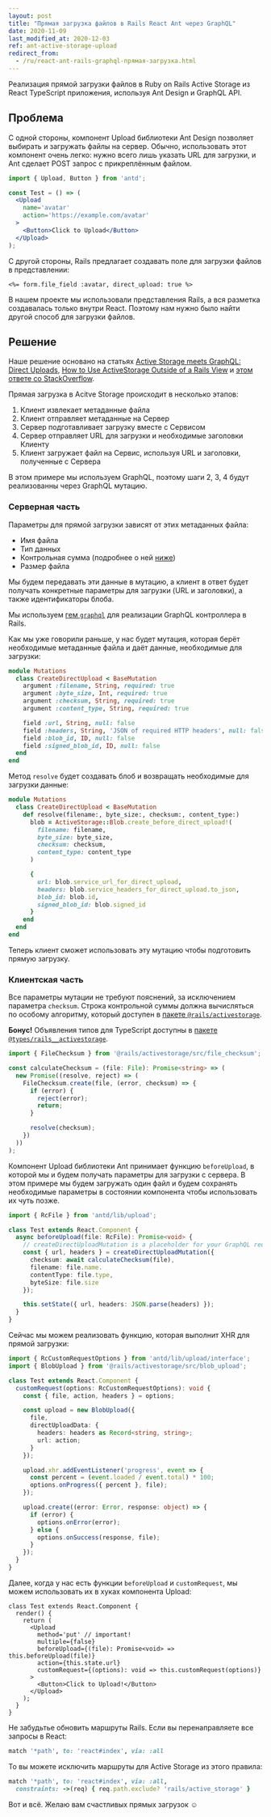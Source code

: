 ```yaml
---
layout: post
title: "Прямая загрузка файлов в Rails React Ant через GraphQL"
date: 2020-11-09
last_modified_at: 2020-12-03
ref: ant-active-storage-upload
redirect_from:
  - /ru/react-ant-rails-graphql-прямая-загрузка.html
---
```

Реализация прямой загрузки
файлов в Ruby on Rails Active Storage из React TypeScript приложения,
используя Ant Design и GraphQL API.

## Проблема
С одной стороны, компонент Upload библиотеки Ant Design позволяет выбирать и загружать файлы
на сервер. Обычно, использовать этот компонент очень легко: нужно всего лишь
указать URL для загрузки, и Ant сделает POST запрос с прикреплённым файлом.

```jsx
import { Upload, Button } from 'antd';

const Test = () => (
  <Upload
    name='avatar'
    action='https://example.com/avatar'
  >
    <Button>Click to Upload</Button>
  </Upload>
);
```

С другой стороны, Rails предлагает создавать поле для загрузки файлов в представлении:
```erb
<%= form.file_field :avatar, direct_upload: true %>
```

В нашем проекте мы использовали представления Rails, а вся разметка создавалась
только внутри React. Поэтому нам нужно было найти другой способ для загрузки файлов.

## Решение
Наше решение основано на статьях
[Active Storage meets GraphQL: Direct Uploads](https://evilmartians.com/chronicles/active-storage-meets-graphql-direct-uploads),
[How to Use ActiveStorage Outside of a Rails View](https://cameronbothner.com/activestorage-beyond-rails-views/)
и [этом ответе со StackOverflow](https://cameronbothner.com/activestorage-beyond-rails-views/).

Прямая загрузка в Acitve Storage происходит в несколько этапов:
1. Клиент извлекает метаданные файла
2. Клиент отправляет метаданные на Сервер
3. Сервер подготавливает загрузку вместе с Сервисом
4. Сервер отправляет URL для загрузки и необходимые заголовки Клиенту
5. Клиент загружает файл на Сервис, используя URL и заголовки, полученные с Сервера

В этом примере мы используем GraphQL, поэтому шаги 2, 3, 4 будут реализованны
через GraphQL мутацию.

### Серверная часть

Параметры для прямой загрузки зависят от этих метаданных файла:
* Имя файла
* Тип данных
* Контрольная сумма (подробнее о ней [ниже](#клиентская-часть))
* Размер файла

Мы будем передавать эти данные в мутацию, а клиент в ответ будет получать
конкретные параметры для загрузки (URL и заголовки), а также идентификаторы
блоба.

Мы используем [гем `graphql`](https://graphql-ruby.org) для реализации GraphQL
контроллера в Rails.

Как мы уже говорили раньше, у нас будет мутация, которая берёт необходимые
метаданные файла и даёт данные, необходимые для загрузки:
```ruby
module Mutations
  class CreateDirectUpload < BaseMutation
    argument :filename, String, required: true
    argument :byte_size, Int, required: true
    argument :checksum, String, required: true
    argument :content_type, String, required: true

    field :url, String, null: false
    field :headers, String, 'JSON of required HTTP headers', null: false
    field :blob_id, ID, null: false
    field :signed_blob_id, ID, null: false
  end
end
```

Метод `resolve` будет создавать блоб и возвращать необходимые для загрузки данные:
```ruby
module Mutations
  class CreateDirectUpload < BaseMutation
    def resolve(filename:, byte_size:, checksum:, content_type:)
      blob = ActiveStorage::Blob.create_before_direct_upload!(
        filename: filename,
        byte_size: byte_size,
        checksum: checksum,
        content_type: content_type
      )

      {
        url: blob.service_url_for_direct_upload,
        headers: blob.service_headers_for_direct_upload.to_json,
        blob_id: blob.id,
        signed_blob_id: blob.signed_id
      }
    end
  end
end
```

Теперь клиент сможет использовать эту мутацию чтобы подготовить прямую загрузку.

### Клиентская часть
Все параметры мутации не требуют пояснений, за исключением параметра `checksum`.
Строка контрольной суммы должна вычисляться по особому алгоритму, который
доступен в [пакете `@rails/activestorage`](https://www.npmjs.com/package/@rails/activestorage).

**Бонус!** Объявления типов для TypeScript доступны в
[пакете `@types/rails__activestorage`](https://www.npmjs.com/package/@types/rails__activestorage).

```ts
import { FileChecksum } from '@rails/activestorage/src/file_checksum';

const calculateChecksum = (file: File): Promise<string> => (
  new Promise((resolve, reject) => (
    FileChecksum.create(file, (error, checksum) => {
      if (error) {
        reject(error);
        return;
      }

      resolve(checksum);
    })
  ))
);
```

Компонент Upload библиотеки Ant принимает функцию `beforeUpload`, в которой
мы и будем получать параметры для загрузки с сервера. В этом примере мы
будем загружать один файл и будем сохранять необходимые параметры в состоянии
компонента чтобы использовать их чуть позже.
```ts
import { RcFile } from 'antd/lib/upload';

class Test extends React.Component {
  async beforeUpload(file: RcFile): Promise<void> {
    // createDirectUploadMutation is a placeholder for your GraphQL request method
    const { url, headers } = createDirectUploadMutation({
      checksum: await calculateChecksum(file),
      filename: file.name.
      contentType: file.type,
      byteSize: file.size
    });

    this.setState({ url, headers: JSON.parse(headers) });
  }
}
```

Сейчас мы можем реализовать функцию, которая выполнит XHR для прямой загрузки:
```ts
import { RcCustomRequestOptions } from 'antd/lib/upload/interface';
import { BlobUpload } from '@rails/activestorage/src/blob_upload';

class Test extends React.Component {
  customRequest(options: RcCustomRequestOptions): void {
    const { file, action, headers } = options;

    const upload = new BlobUpload({
      file,
      directUploadData: {
        headers: headers as Record<string, string>;
        url: action;
      }
    });

    upload.xhr.addEventListener('progress', event => {
      const percent = (event.loaded / event.total) * 100;
      options.onProgress({ percent }, file);
    });

    upload.create((error: Error, response: object) => {
      if (error) {
        options.onError(error);
      } else {
        options.onSuccess(response, file);
      }
    });
  }
}
```

Далее, когда у нас есть функции `beforeUpload` и `customRequest`, мы
можем использовать их в хуках компонента Upload:
```tsx
class Test extends React.Component {
  render() {
    return (
      <Upload
        method='put' // important!
        multiple={false}
        beforeUpload={(file): Promise<void> => this.beforeUpload(file)}
        action={this.state.url}
        customRequest={(options): void => this.customRequest(options)}
      >
        <Button>Click to Upload!</Button>
      </Upload>
    );
  }
}
```

Не забудьтье обновить маршруты Rails. Если вы перенаправляете все запросы
в React:
```ruby
match '*path', to: 'react#index', via: :all
```

То вы можете исключить маршруты для Active Storage из этого правила:
```ruby
match '*path', to: 'react#index', via: :all,
  constraints: ->(req) { req.path.exclude? 'rails/active_storage' }
```

Вот и всё. Желаю вам счастливых прямых загрузок :relaxed:
